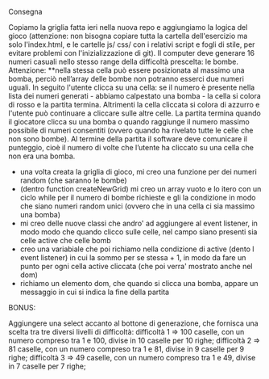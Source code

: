 Consegna

Copiamo la griglia fatta ieri nella nuova repo e aggiungiamo la logica del gioco (attenzione: non bisogna copiare tutta la cartella dell'esercizio ma solo l'index.html, e le cartelle js/ css/ con i relativi script e fogli di stile, per evitare problemi con l'inizializzazione di git).
Il computer deve generare 16 numeri casuali nello stesso range della difficoltà prescelta: le bombe.
Attenzione: **nella stessa cella può essere posizionata al massimo una bomba, perciò nell’array delle bombe non potranno esserci due numeri uguali.
In seguito l'utente clicca su una cella: se il numero è presente nella lista dei numeri generati - abbiamo calpestato una bomba - la cella si colora di rosso e la partita termina.
Altrimenti la cella cliccata si colora di azzurro e l'utente può continuare a cliccare sulle altre celle.
La partita termina quando il giocatore clicca su una bomba o quando raggiunge il numero massimo possibile di numeri consentiti (ovvero quando ha rivelato tutte le celle che non sono bombe).
Al termine della partita il software deve comunicare il punteggio, cioè il numero di volte che l’utente ha cliccato su una cella che non era una bomba.

- una volta creata la griglia di gioco, mi creo una funzione per dei numeri random (che saranno le bombe)
- (dentro function createNewGrid) mi creo un array vuoto e lo itero con un ciclo while per il numero di bombe richieste e gli la condizione in modo che siano numeri random unici (ovvero che in una cella ci sia massimo una bomba)
- mi creo delle nuove classi che andro' ad aggiungere al event listener, in modo modo che quando clicco sulle celle, nel campo siano presenti sia celle active che celle bomb
- creo una variabiale che poi richiamo nella condizione di active (dento l event listener) in cui la sommo per se stessa + 1, in modo da fare un punto per ogni cella active cliccata (che poi verra' mostrato anche nel dom)
- richiamo un elemento dom, che quando si clicca una bomba, appare un messaggio in cui si indica la fine della partita


BONUS:

Aggiungere una select accanto al bottone di generazione, che fornisca una scelta tra tre diversi livelli di difficoltà:
difficoltà 1 ⇒ 100 caselle, con un numero compreso tra 1 e 100, divise in 10 caselle per 10 righe;
difficoltà 2 ⇒ 81 caselle, con un numero compreso tra 1 e 81, divise in 9 caselle per 9 righe;
difficoltà 3 ⇒ 49 caselle, con un numero compreso tra 1 e 49, divise in 7 caselle per 7 righe;